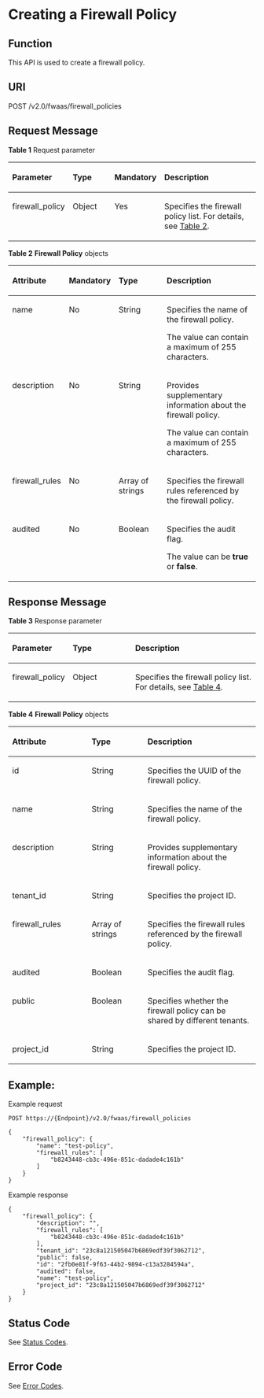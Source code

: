 # Creating a Firewall Policy<a name="vpc_firewall_0008"></a>

## Function<a name="section1113556013250"></a>

This API is used to create a firewall policy.

## URI<a name="section6172185713250"></a>

POST /v2.0/fwaas/firewall\_policies

## Request Message<a name="section1463374013250"></a>

**Table  1**  Request parameter

<a name="table2714868513250"></a>
<table><thead align="left"><tr id="row1539465113250"><th class="cellrowborder" valign="top" width="19.388061193880613%" id="mcps1.2.5.1.1"><p id="p1243776013250"><a name="p1243776013250"></a><a name="p1243776013250"></a>Parameter</p>
</th>
<th class="cellrowborder" valign="top" width="17.858214178582145%" id="mcps1.2.5.1.2"><p id="p3819060413250"><a name="p3819060413250"></a><a name="p3819060413250"></a>Type</p>
</th>
<th class="cellrowborder" valign="top" width="19.898010198980103%" id="mcps1.2.5.1.3"><p id="p4282563113250"><a name="p4282563113250"></a><a name="p4282563113250"></a>Mandatory</p>
</th>
<th class="cellrowborder" valign="top" width="42.85571442855714%" id="mcps1.2.5.1.4"><p id="p3747093813250"><a name="p3747093813250"></a><a name="p3747093813250"></a>Description</p>
</th>
</tr>
</thead>
<tbody><tr id="row4731925913250"><td class="cellrowborder" valign="top" width="19.388061193880613%" headers="mcps1.2.5.1.1 "><p id="p3852256313250"><a name="p3852256313250"></a><a name="p3852256313250"></a>firewall_policy</p>
</td>
<td class="cellrowborder" valign="top" width="17.858214178582145%" headers="mcps1.2.5.1.2 "><p id="p5375326713250"><a name="p5375326713250"></a><a name="p5375326713250"></a>Object</p>
</td>
<td class="cellrowborder" valign="top" width="19.898010198980103%" headers="mcps1.2.5.1.3 "><p id="p5311559313250"><a name="p5311559313250"></a><a name="p5311559313250"></a>Yes</p>
</td>
<td class="cellrowborder" valign="top" width="42.85571442855714%" headers="mcps1.2.5.1.4 "><p id="p3083242213250"><a name="p3083242213250"></a><a name="p3083242213250"></a>Specifies the firewall policy list. For details, see <a href="#table17002720121127">Table 2</a>.</p>
</td>
</tr>
</tbody>
</table>

**Table  2** **Firewall Policy**  objects

<a name="table17002720121127"></a>
<table><thead align="left"><tr id="row16929792121127"><th class="cellrowborder" valign="top" width="20.830000000000002%" id="mcps1.2.5.1.1"><p id="p18873879121127"><a name="p18873879121127"></a><a name="p18873879121127"></a><strong id="b2031192713146"><a name="b2031192713146"></a><a name="b2031192713146"></a>Attribute</strong></p>
</th>
<th class="cellrowborder" valign="top" width="16.35%" id="mcps1.2.5.1.2"><p id="p1558616214598"><a name="p1558616214598"></a><a name="p1558616214598"></a><strong id="b1323982861413"><a name="b1323982861413"></a><a name="b1323982861413"></a>Mandatory</strong></p>
</th>
<th class="cellrowborder" valign="top" width="20.94%" id="mcps1.2.5.1.3"><p id="p12638309121127"><a name="p12638309121127"></a><a name="p12638309121127"></a><strong id="b17294829151410"><a name="b17294829151410"></a><a name="b17294829151410"></a>Type</strong></p>
</th>
<th class="cellrowborder" valign="top" width="41.88%" id="mcps1.2.5.1.4"><p id="p61199938121127"><a name="p61199938121127"></a><a name="p61199938121127"></a><strong id="b22231930101414"><a name="b22231930101414"></a><a name="b22231930101414"></a>Description</strong></p>
</th>
</tr>
</thead>
<tbody><tr id="row9858171121127"><td class="cellrowborder" valign="top" width="20.830000000000002%" headers="mcps1.2.5.1.1 "><p id="p49865700121127"><a name="p49865700121127"></a><a name="p49865700121127"></a>name</p>
</td>
<td class="cellrowborder" valign="top" width="16.35%" headers="mcps1.2.5.1.2 "><p id="p13586523597"><a name="p13586523597"></a><a name="p13586523597"></a>No</p>
</td>
<td class="cellrowborder" valign="top" width="20.94%" headers="mcps1.2.5.1.3 "><p id="p6225460121127"><a name="p6225460121127"></a><a name="p6225460121127"></a>String</p>
</td>
<td class="cellrowborder" valign="top" width="41.88%" headers="mcps1.2.5.1.4 "><p id="p40337147121127"><a name="p40337147121127"></a><a name="p40337147121127"></a>Specifies the name of the firewall policy.</p>
<p id="p078324045715"><a name="p078324045715"></a><a name="p078324045715"></a>The value can contain a maximum of 255 characters.</p>
</td>
</tr>
<tr id="row61803802121127"><td class="cellrowborder" valign="top" width="20.830000000000002%" headers="mcps1.2.5.1.1 "><p id="p39621949121127"><a name="p39621949121127"></a><a name="p39621949121127"></a>description</p>
</td>
<td class="cellrowborder" valign="top" width="16.35%" headers="mcps1.2.5.1.2 "><p id="p9586132125919"><a name="p9586132125919"></a><a name="p9586132125919"></a>No</p>
</td>
<td class="cellrowborder" valign="top" width="20.94%" headers="mcps1.2.5.1.3 "><p id="p66053143121127"><a name="p66053143121127"></a><a name="p66053143121127"></a>String</p>
</td>
<td class="cellrowborder" valign="top" width="41.88%" headers="mcps1.2.5.1.4 "><p id="p15357220121127"><a name="p15357220121127"></a><a name="p15357220121127"></a>Provides supplementary information about the firewall policy.</p>
<p id="p9538853205712"><a name="p9538853205712"></a><a name="p9538853205712"></a>The value can contain a maximum of 255 characters.</p>
</td>
</tr>
<tr id="row33369184121127"><td class="cellrowborder" valign="top" width="20.830000000000002%" headers="mcps1.2.5.1.1 "><p id="p16940942121127"><a name="p16940942121127"></a><a name="p16940942121127"></a>firewall_rules</p>
</td>
<td class="cellrowborder" valign="top" width="16.35%" headers="mcps1.2.5.1.2 "><p id="p958617217599"><a name="p958617217599"></a><a name="p958617217599"></a>No</p>
</td>
<td class="cellrowborder" valign="top" width="20.94%" headers="mcps1.2.5.1.3 "><p id="p27024915121127"><a name="p27024915121127"></a><a name="p27024915121127"></a>Array of strings</p>
</td>
<td class="cellrowborder" valign="top" width="41.88%" headers="mcps1.2.5.1.4 "><p id="p53455884121127"><a name="p53455884121127"></a><a name="p53455884121127"></a>Specifies the firewall rules referenced by the firewall policy.</p>
</td>
</tr>
<tr id="row717167121127"><td class="cellrowborder" valign="top" width="20.830000000000002%" headers="mcps1.2.5.1.1 "><p id="p30704110121127"><a name="p30704110121127"></a><a name="p30704110121127"></a>audited</p>
</td>
<td class="cellrowborder" valign="top" width="16.35%" headers="mcps1.2.5.1.2 "><p id="p1586172195914"><a name="p1586172195914"></a><a name="p1586172195914"></a>No</p>
</td>
<td class="cellrowborder" valign="top" width="20.94%" headers="mcps1.2.5.1.3 "><p id="p10804884121127"><a name="p10804884121127"></a><a name="p10804884121127"></a>Boolean</p>
</td>
<td class="cellrowborder" valign="top" width="41.88%" headers="mcps1.2.5.1.4 "><p id="p3925300121127"><a name="p3925300121127"></a><a name="p3925300121127"></a>Specifies the audit flag.</p>
<p id="p04705516572"><a name="p04705516572"></a><a name="p04705516572"></a>The value can be <strong id="b148093917159"><a name="b148093917159"></a><a name="b148093917159"></a>true</strong> or <strong id="b148123919156"><a name="b148123919156"></a><a name="b148123919156"></a>false</strong>.</p>
</td>
</tr>
</tbody>
</table>

## Response Message<a name="section3860887413250"></a>

**Table  3**  Response parameter

<a name="table1500933413250"></a>
<table><thead align="left"><tr id="row4729303413250"><th class="cellrowborder" valign="top" width="23.169999999999998%" id="mcps1.2.4.1.1"><p id="p3920364913250"><a name="p3920364913250"></a><a name="p3920364913250"></a>Parameter</p>
</th>
<th class="cellrowborder" valign="top" width="25.61%" id="mcps1.2.4.1.2"><p id="p2638548713250"><a name="p2638548713250"></a><a name="p2638548713250"></a>Type</p>
</th>
<th class="cellrowborder" valign="top" width="51.22%" id="mcps1.2.4.1.3"><p id="p3350107113250"><a name="p3350107113250"></a><a name="p3350107113250"></a>Description</p>
</th>
</tr>
</thead>
<tbody><tr id="row2328883413250"><td class="cellrowborder" valign="top" width="23.169999999999998%" headers="mcps1.2.4.1.1 "><p id="p1575454013250"><a name="p1575454013250"></a><a name="p1575454013250"></a>firewall_policy</p>
</td>
<td class="cellrowborder" valign="top" width="25.61%" headers="mcps1.2.4.1.2 "><p id="p4446263713250"><a name="p4446263713250"></a><a name="p4446263713250"></a>Object</p>
</td>
<td class="cellrowborder" valign="top" width="51.22%" headers="mcps1.2.4.1.3 "><p id="p4558033913250"><a name="p4558033913250"></a><a name="p4558033913250"></a>Specifies the firewall policy list. For details, see <a href="#table6763048152111">Table 4</a>.</p>
</td>
</tr>
</tbody>
</table>

**Table  4** **Firewall Policy**  objects

<a name="table6763048152111"></a>
<table><thead align="left"><tr id="row18764194892115"><th class="cellrowborder" valign="top" width="32.083208320832085%" id="mcps1.2.4.1.1"><p id="p3764194815213"><a name="p3764194815213"></a><a name="p3764194815213"></a><strong id="b13294195612157"><a name="b13294195612157"></a><a name="b13294195612157"></a>Attribute</strong></p>
</th>
<th class="cellrowborder" valign="top" width="22.632263226322635%" id="mcps1.2.4.1.2"><p id="p876474817212"><a name="p876474817212"></a><a name="p876474817212"></a><strong id="b227165816159"><a name="b227165816159"></a><a name="b227165816159"></a>Type</strong></p>
</th>
<th class="cellrowborder" valign="top" width="45.28452845284529%" id="mcps1.2.4.1.3"><p id="p1876484815214"><a name="p1876484815214"></a><a name="p1876484815214"></a><strong id="b1453161181616"><a name="b1453161181616"></a><a name="b1453161181616"></a>Description</strong></p>
</th>
</tr>
</thead>
<tbody><tr id="row46402691121127"><td class="cellrowborder" valign="top" width="32.083208320832085%" headers="mcps1.2.4.1.1 "><p id="p11805115121127"><a name="p11805115121127"></a><a name="p11805115121127"></a>id</p>
</td>
<td class="cellrowborder" valign="top" width="22.632263226322635%" headers="mcps1.2.4.1.2 "><p id="p13006089121127"><a name="p13006089121127"></a><a name="p13006089121127"></a>String</p>
</td>
<td class="cellrowborder" valign="top" width="45.28452845284529%" headers="mcps1.2.4.1.3 "><p id="p13152683121127"><a name="p13152683121127"></a><a name="p13152683121127"></a>Specifies the UUID of the firewall policy.</p>
</td>
</tr>
<tr id="row376464814211"><td class="cellrowborder" valign="top" width="32.083208320832085%" headers="mcps1.2.4.1.1 "><p id="p19764204872112"><a name="p19764204872112"></a><a name="p19764204872112"></a>name</p>
</td>
<td class="cellrowborder" valign="top" width="22.632263226322635%" headers="mcps1.2.4.1.2 "><p id="p2764154815210"><a name="p2764154815210"></a><a name="p2764154815210"></a>String</p>
</td>
<td class="cellrowborder" valign="top" width="45.28452845284529%" headers="mcps1.2.4.1.3 "><p id="p676474842118"><a name="p676474842118"></a><a name="p676474842118"></a>Specifies the name of the firewall policy.</p>
</td>
</tr>
<tr id="row5764144892115"><td class="cellrowborder" valign="top" width="32.083208320832085%" headers="mcps1.2.4.1.1 "><p id="p476424842118"><a name="p476424842118"></a><a name="p476424842118"></a>description</p>
</td>
<td class="cellrowborder" valign="top" width="22.632263226322635%" headers="mcps1.2.4.1.2 "><p id="p147654481219"><a name="p147654481219"></a><a name="p147654481219"></a>String</p>
</td>
<td class="cellrowborder" valign="top" width="45.28452845284529%" headers="mcps1.2.4.1.3 "><p id="p18765204812117"><a name="p18765204812117"></a><a name="p18765204812117"></a>Provides supplementary information about the firewall policy.</p>
</td>
</tr>
<tr id="row3765184815214"><td class="cellrowborder" valign="top" width="32.083208320832085%" headers="mcps1.2.4.1.1 "><p id="p11765848162113"><a name="p11765848162113"></a><a name="p11765848162113"></a>tenant_id</p>
</td>
<td class="cellrowborder" valign="top" width="22.632263226322635%" headers="mcps1.2.4.1.2 "><p id="p4765548162116"><a name="p4765548162116"></a><a name="p4765548162116"></a>String</p>
</td>
<td class="cellrowborder" valign="top" width="45.28452845284529%" headers="mcps1.2.4.1.3 "><p id="p10487112"><a name="p10487112"></a><a name="p10487112"></a>Specifies the project ID.</p>
</td>
</tr>
<tr id="row7766248182119"><td class="cellrowborder" valign="top" width="32.083208320832085%" headers="mcps1.2.4.1.1 "><p id="p376624822116"><a name="p376624822116"></a><a name="p376624822116"></a>firewall_rules</p>
</td>
<td class="cellrowborder" valign="top" width="22.632263226322635%" headers="mcps1.2.4.1.2 "><p id="p127661248192113"><a name="p127661248192113"></a><a name="p127661248192113"></a>Array of strings</p>
</td>
<td class="cellrowborder" valign="top" width="45.28452845284529%" headers="mcps1.2.4.1.3 "><p id="p076694811218"><a name="p076694811218"></a><a name="p076694811218"></a>Specifies the firewall rules referenced by the firewall policy.</p>
</td>
</tr>
<tr id="row376664817218"><td class="cellrowborder" valign="top" width="32.083208320832085%" headers="mcps1.2.4.1.1 "><p id="p1376624892119"><a name="p1376624892119"></a><a name="p1376624892119"></a>audited</p>
</td>
<td class="cellrowborder" valign="top" width="22.632263226322635%" headers="mcps1.2.4.1.2 "><p id="p197661748132118"><a name="p197661748132118"></a><a name="p197661748132118"></a>Boolean</p>
</td>
<td class="cellrowborder" valign="top" width="45.28452845284529%" headers="mcps1.2.4.1.3 "><p id="p1676694811214"><a name="p1676694811214"></a><a name="p1676694811214"></a>Specifies the audit flag.</p>
</td>
</tr>
<tr id="row1976619489210"><td class="cellrowborder" valign="top" width="32.083208320832085%" headers="mcps1.2.4.1.1 "><p id="p1376694818214"><a name="p1376694818214"></a><a name="p1376694818214"></a>public</p>
</td>
<td class="cellrowborder" valign="top" width="22.632263226322635%" headers="mcps1.2.4.1.2 "><p id="p576634816213"><a name="p576634816213"></a><a name="p576634816213"></a>Boolean</p>
</td>
<td class="cellrowborder" valign="top" width="45.28452845284529%" headers="mcps1.2.4.1.3 "><p id="p19766748192115"><a name="p19766748192115"></a><a name="p19766748192115"></a>Specifies whether the firewall policy can be shared by different tenants.</p>
</td>
</tr>
<tr id="row109594223354"><td class="cellrowborder" valign="top" width="32.083208320832085%" headers="mcps1.2.4.1.1 "><p id="p870051413911"><a name="p870051413911"></a><a name="p870051413911"></a>project_id</p>
</td>
<td class="cellrowborder" valign="top" width="22.632263226322635%" headers="mcps1.2.4.1.2 "><p id="p17700201411911"><a name="p17700201411911"></a><a name="p17700201411911"></a>String</p>
</td>
<td class="cellrowborder" valign="top" width="45.28452845284529%" headers="mcps1.2.4.1.3 "><p id="p1582585392819"><a name="p1582585392819"></a><a name="p1582585392819"></a>Specifies the project ID. </p>
</td>
</tr>
</tbody>
</table>

## Example:<a name="section5030474113250"></a>

Example request

```
POST https://{Endpoint}/v2.0/fwaas/firewall_policies

{
    "firewall_policy": {
        "name": "test-policy", 
        "firewall_rules": [
            "b8243448-cb3c-496e-851c-dadade4c161b"
        ]
    }
}
```

Example response

```
{
    "firewall_policy": {
        "description": "", 
        "firewall_rules": [
            "b8243448-cb3c-496e-851c-dadade4c161b"
        ], 
        "tenant_id": "23c8a121505047b6869edf39f3062712", 
        "public": false, 
        "id": "2fb0e81f-9f63-44b2-9894-c13a3284594a", 
        "audited": false, 
        "name": "test-policy",
        "project_id": "23c8a121505047b6869edf39f3062712"
    }
}
```

## Status Code<a name="section10470352390"></a>

See  [Status Codes](status-codes.md).

## Error Code<a name="section85821649202813"></a>

See  [Error Codes](error-codes.md).

